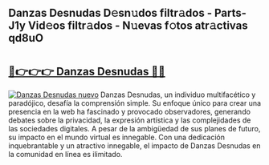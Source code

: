 ## Danzas Desnudas D𝚎sn𝚞dos filtr𝚊dos - Parts-J1y Vid𝚎os filtr𝚊dos - N𝚞evas f𝚘tos atr𝚊ctivas qd8uO

# <h2><a href="http://mb8weg.tromn.icu/?c=Danzas+Desnudas">🔗👉👉👉 Danzas Desnudas 🔗🔗</a></h2>

[![Danzas Desnudas nuevo](https://i.imgur.com/pEAQMta.gif)](http://mb8weg.tromn.icu/?c=Danzas+Desnudas)
Danzas Desnudas, un individuo multifacético y paradójico, desafía la comprensión simple. Su enfoque único para crear una presencia en la web ha fascinado y provocado observadores, generando debates sobre la privacidad, la expresión artística y las complejidades de las sociedades digitales. A pesar de la ambigüedad de sus planes de futuro, su impacto en el mundo virtual es innegable. Con una dedicación inquebrantable y un atractivo innegable, el impacto de Danzas Desnudas en la comunidad en línea es ilimitado.
